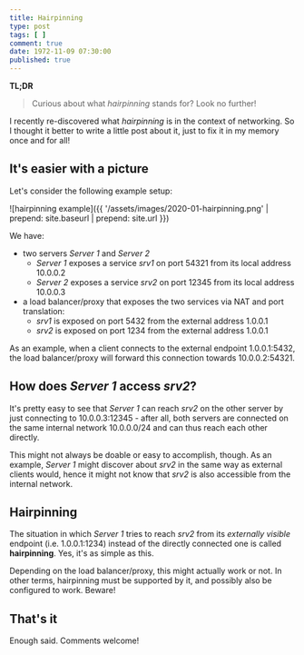 ```yaml
---
title: Hairpinning
type: post
tags: [ ]
comment: true
date: 1972-11-09 07:30:00
published: true
---
```


**TL;DR**

> Curious about what *hairpinning* stands for? Look no further!

I recently re-discovered what *hairpinning* is in the context of networking.
So I thought it better to write a little post about it, just to fix it in my
memory once and for all!

## It's easier with a picture

Let's consider the following example setup:

![hairpinning example]({{ '/assets/images/2020-01-hairpinning.png' | prepend: site.baseurl | prepend: site.url }})

We have:

- two servers *Server 1* and *Server 2*
  - *Server 1* exposes a service *srv1* on port 54321 from its local address
    10.0.0.2
  - *Server 2* exposes a service *srv2* on port 12345 from its local address
    10.0.0.3
- a load balancer/proxy that exposes the two services via NAT and port
  translation:
  - *srv1* is exposed on port 5432 from the external address 1.0.0.1
  - *srv2* is exposed on port 1234 from the external address 1.0.0.1

As an example, when a client connects to the external endpoint 1.0.0.1:5432,
the load balancer/proxy will forward this connection towards 10.0.0.2:54321.

## How does *Server 1* access *srv2*?

It's pretty easy to see that *Server 1* can reach *srv2* on the other server
by just connecting to 10.0.0.3:12345 - after all, both servers are connected
on the same internal network 10.0.0.0/24 and can thus reach each other
directly.

This might not always be doable or easy to accomplish, though. As an
example, *Server 1* might discover about *srv2* in the same way as external
clients would, hence it might not know that *srv2* is also accessible from
the internal network.

## Hairpinning

The situation in which *Server 1* tries to reach *srv2* from its *externally
visible* endpoint (i.e. 1.0.0.1:1234) instead of the directly connected one
is called **hairpinning**. Yes, it's as simple as this.

Depending on the load balancer/proxy, this might actually work or not. In
other terms, hairpinning must be supported by it, and possibly also be
configured to work. Beware!

## That's it

Enough said. Comments welcome!
